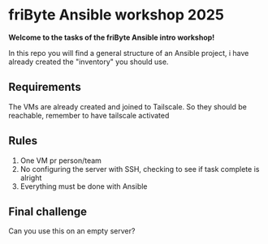 # friByte Ansible workshop 2025

**Welcome to the tasks of the friByte Ansible intro workshop!**

In this repo you will find a general structure of an Ansible project, i have already created the
"inventory" you should use.

## Requirements

The VMs are already created and joined to Tailscale. So they should be reachable, remember to have tailscale activated

## Rules

1. One VM pr person/team
2. No configuring the server with SSH, checking to see if task complete is alright
3. Everything must be done with Ansible

## Final challenge

Can you use this on an empty server?
